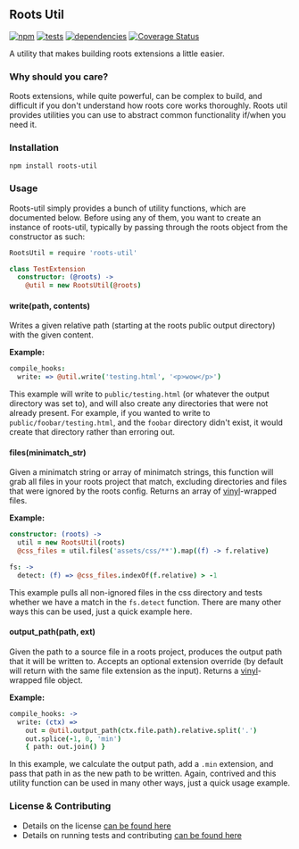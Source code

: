 Roots Util
----------

[![npm](https://badge.fury.io/js/roots-util.png)](http://badge.fury.io/js/roots-util) [![tests](https://travis-ci.org/carrot/roots-util.png?branch=master)](https://travis-ci.org/carrot/roots-util) [![dependencies](https://david-dm.org/carrot/roots-util.png?theme=shields.io)](https://david-dm.org/carrot/roots-util) [![Coverage Status](https://coveralls.io/repos/carrot/roots-util/badge.png?branch=master)](https://coveralls.io/r/carrot/roots-util?branch=master)

A utility that makes building roots extensions a little easier.

### Why should you care?

Roots extensions, while quite powerful, can be complex to build, and difficult if you don't understand how roots core works thoroughly. Roots util provides utilities you can use to abstract common functionality if/when you need it.

### Installation

```
npm install roots-util
```

### Usage

Roots-util simply provides a bunch of utility functions, which are documented below. Before using any of them, you want to create an instance of roots-util, typically by passing through the roots object from the constructor as such:

```coffee
RootsUtil = require 'roots-util'

class TestExtension
  constructor: (@roots) ->
    @util = new RootsUtil(@roots)
```

#### write(path, contents)

Writes a given relative path (starting at the roots public output directory) with the given content.

**Example:**    
```coffee
compile_hooks:
  write: => @util.write('testing.html', '<p>wow</p>')
```

This example will write to `public/testing.html` (or whatever the output directory was set to), and will also create any directories that were not already present. For example, if you wanted to write to `public/foobar/testing.html`, and the `foobar` directory didn't exist, it would create that directory rather than erroring out.

#### files(minimatch_str)

Given a minimatch string or array of minimatch strings, this function will grab all files in your roots project that match, excluding directories and files that were ignored by the roots config. Returns an array of [vinyl](https://github.com/wearefractal/vinyl)-wrapped files.

**Example:**     
```coffee
constructor: (roots) ->
  util = new RootsUtil(roots)
  @css_files = util.files('assets/css/**').map((f) -> f.relative)

fs: ->
  detect: (f) => @css_files.indexOf(f.relative) > -1
```

This example pulls all non-ignored files in the css directory and tests whether we have a match in the `fs.detect` function. There are many other ways this can be used, just a quick example here.

#### output_path(path, ext)

Given the path to a source file in a roots project, produces the output path that it will be written to. Accepts an optional extension override (by default will return with the same file extension as the input). Returns a [vinyl](https://github.com/wearefractal/vinyl)-wrapped file object.

**Example:**     
```coffee
compile_hooks: ->
  write: (ctx) =>
    out = @util.output_path(ctx.file.path).relative.split('.')
    out.splice(-1, 0, 'min')
    { path: out.join() }
```

In this example, we calculate the output path, add a `.min` extension, and pass that path in as the new path to be written. Again, contrived and this utility function can be used in many other ways, just a quick usage example.

### License & Contributing

- Details on the license [can be found here](LICENSE.md)
- Details on running tests and contributing [can be found here](contributing.md)
